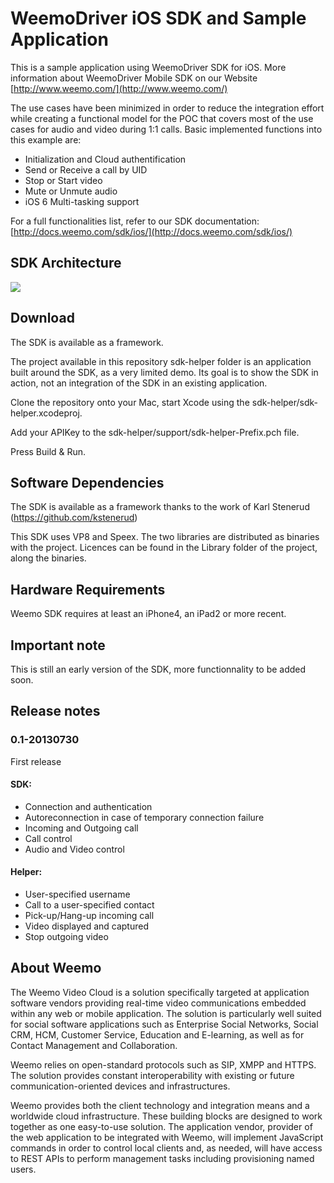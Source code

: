 # WeemoDriver iOS SDK and Sample Application

This is a sample application using WeemoDriver SDK for iOS. More information about WeemoDriver Mobile SDK on our Website [http://www.weemo.com/](http://www.weemo.com/)


The use cases have been minimized in order to reduce the integration effort while creating a functional model for the POC that covers most of the use cases for audio and video during 1:1 calls. 
Basic implemented functions into this example are: 

- Initialization and Cloud authentification
- Send or Receive a call by UID  
- Stop or Start video
- Mute or Unmute audio
- iOS 6 Multi-tasking support

For a full functionalities list, refer to our SDK documentation: [http://docs.weemo.com/sdk/ios/](http://docs.weemo.com/sdk/ios/)

## SDK Architecture

<img src="http://docs.weemo.com/img/SDK-arch.png">


## Download
The SDK is available as a framework.

The project available in this repository sdk-helper folder is an application built around the SDK, as a very limited demo. Its goal is to show the SDK in action, not an integration of the SDK in an existing application.

Clone the repository onto your Mac, start Xcode using the sdk-helper/sdk-helper.xcodeproj.
 
Add your APIKey to the sdk-helper/support/sdk-helper-Prefix.pch file.

Press Build & Run.



## Software Dependencies

The SDK is available as a framework thanks to the work of Karl Stenerud (https://github.com/kstenerud)

This SDK uses VP8 and Speex. The two libraries are distributed as binaries with the project. Licences can be found in the Library folder of the project, along the binaries.


## Hardware Requirements

Weemo SDK requires at least an iPhone4, an iPad2 or more recent.

## Important note

This is still an early version of the SDK, more functionnality to be added soon.


## Release notes


### 0.1-20130730
First release

#### SDK:
- Connection and authentication
- Autoreconnection in case of temporary connection failure
- Incoming and Outgoing call
- Call control
- Audio and Video control


#### Helper:
- User-specified username
- Call to a user-specified contact
- Pick-up/Hang-up incoming call
- Video displayed and captured
- Stop outgoing video



## About Weemo

The Weemo Video Cloud is a solution specifically targeted at application software vendors providing real-time video communications embedded within any web or mobile application. The solution is particularly well suited for social software applications such as Enterprise Social Networks, Social CRM, HCM, Customer Service, Education and E-learning, as well as for Contact Management and Collaboration.

Weemo relies on open-standard protocols such as SIP, XMPP and HTTPS. The solution provides constant interoperability with existing or future communication-oriented devices and infrastructures.

Weemo provides both the client technology and integration means and a worldwide cloud infrastructure. These building blocks are designed to work together as one easy-to-use solution. The application vendor, provider of the web application to be integrated with Weemo, will implement JavaScript commands in order to control local clients and, as needed, will have access to REST APIs to perform management tasks including provisioning named users.
